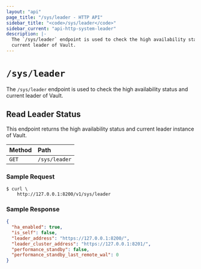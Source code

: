 ```yaml
---
layout: "api"
page_title: "/sys/leader - HTTP API"
sidebar_title: "<code>/sys/leader</code>"
sidebar_current: "api-http-system-leader"
description: |-
  The `/sys/leader` endpoint is used to check the high availability status and
  current leader of Vault.
---
```


# `/sys/leader`

The `/sys/leader` endpoint is used to check the high availability status and
current leader of Vault.

## Read Leader Status

This endpoint returns the high availability status and current leader instance
of Vault.

| Method   | Path                         |
| :--------------------------- | :--------------------- |
| `GET`    | `/sys/leader`                |

### Sample Request

```
$ curl \
    http://127.0.0.1:8200/v1/sys/leader
```

### Sample Response

```json
{
  "ha_enabled": true,
  "is_self": false,
  "leader_address": "https://127.0.0.1:8200/",
  "leader_cluster_address": "https://127.0.0.1:8201/",
  "performance_standby": false,
  "performance_standby_last_remote_wal": 0
}
```
